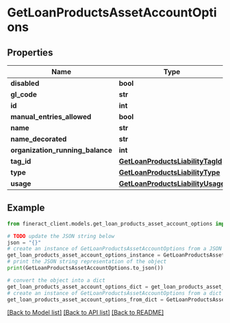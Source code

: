 # GetLoanProductsAssetAccountOptions


## Properties

Name | Type | Description | Notes
------------ | ------------- | ------------- | -------------
**disabled** | **bool** |  | [optional] 
**gl_code** | **str** |  | [optional] 
**id** | **int** |  | [optional] 
**manual_entries_allowed** | **bool** |  | [optional] 
**name** | **str** |  | [optional] 
**name_decorated** | **str** |  | [optional] 
**organization_running_balance** | **int** |  | [optional] 
**tag_id** | [**GetLoanProductsLiabilityTagId**](GetLoanProductsLiabilityTagId.md) |  | [optional] 
**type** | [**GetLoanProductsLiabilityType**](GetLoanProductsLiabilityType.md) |  | [optional] 
**usage** | [**GetLoanProductsLiabilityUsage**](GetLoanProductsLiabilityUsage.md) |  | [optional] 

## Example

```python
from fineract_client.models.get_loan_products_asset_account_options import GetLoanProductsAssetAccountOptions

# TODO update the JSON string below
json = "{}"
# create an instance of GetLoanProductsAssetAccountOptions from a JSON string
get_loan_products_asset_account_options_instance = GetLoanProductsAssetAccountOptions.from_json(json)
# print the JSON string representation of the object
print(GetLoanProductsAssetAccountOptions.to_json())

# convert the object into a dict
get_loan_products_asset_account_options_dict = get_loan_products_asset_account_options_instance.to_dict()
# create an instance of GetLoanProductsAssetAccountOptions from a dict
get_loan_products_asset_account_options_from_dict = GetLoanProductsAssetAccountOptions.from_dict(get_loan_products_asset_account_options_dict)
```
[[Back to Model list]](../README.md#documentation-for-models) [[Back to API list]](../README.md#documentation-for-api-endpoints) [[Back to README]](../README.md)



